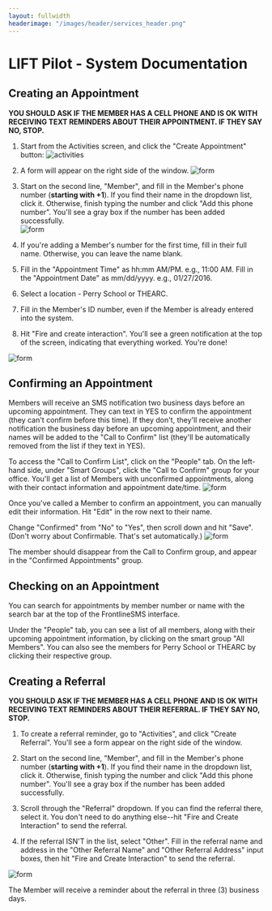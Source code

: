 ```yaml
---
layout: fullwidth
headerimage: "/images/header/services_header.png"
---
```

# LIFT Pilot - System Documentation

## Creating an Appointment
**YOU SHOULD ASK IF THE MEMBER HAS A CELL PHONE AND IS OK WITH RECEIVING TEXT REMINDERS ABOUT THEIR APPOINTMENT. IF THEY SAY NO, STOP.**

1. Start from the Activities screen, and click the "Create Appointment" button:
![activities]({{site.baseurl}}/images/lift/buttons.png)

2. A form will appear on the right side of the window.
![form]({{site.baseurl}}/images/lift/blankform.png)

3. Start on the second line, "Member", and fill in the Member's phone number (**starting with +1**). If you find their name in the dropdown list, click it. Otherwise, finish typing the number and click "Add this phone number". You'll see a gray box if the number has been added successfully.  
![form]({{site.baseurl}}/images/lift/phone.png)

4. If you're adding a Member's number for the first time, fill in their full name. Otherwise, you can leave the name blank.

5. Fill in the "Appointment Time" as hh:mm AM/PM. e.g., 11:00 AM. Fill in the "Appointment Date" as mm/dd/yyyy. e.g., 01/27/2016.

6. Select a location - Perry School or THEARC.

7. Fill in the Member's ID number, even if the Member is already entered into the system.

8. Hit "Fire and create interaction". You'll see a green notification at the top of the screen, indicating that everything worked. You're done!

![form]({{site.baseurl}}/images/lift/appointment.png)

## Confirming an Appointment
Members will receive an SMS notification two business days before an upcoming appointment. They can text in YES to confirm the appointment (they can't confirm before this time). If they don't, they'll receive another notification the business day before an upcoming appointment, and their names will be added to the "Call to Confirm" list (they'll be automatically removed from the list if they text in YES).

To access the "Call to Confirm List", click on the "People" tab. On the left-hand side, under "Smart Groups", click the "Call to Confirm" group for your office. You'll get a list of Members with unconfirmed appointments, along with their contact information and appointment date/time.
![form]({{site.baseurl}}/images/lift/calltoconfirm.png)

Once you've called a Member to confirm an appointment, you can manually edit their information. Hit "Edit" in the row next to their name.

Change "Confirmed" from "No" to "Yes", then scroll down and hit "Save". (Don't worry about Confirmable. That's set automatically.)
![form]({{site.baseurl}}/images/lift/edit.png)

The member should disappear from the Call to Confirm group, and appear in the "Confirmed Appointments" group.

## Checking on an Appointment
You can search for appointments by member number or name with the search bar at the top of the FrontlineSMS interface.

Under the "People" tab, you can see a list of all members, along with their upcoming appointment  information, by clicking on the smart group "All Members". You can also see the members for Perry School or THEARC by clicking their respective group.

## Creating a Referral
**YOU SHOULD ASK IF THE MEMBER HAS A CELL PHONE AND IS OK WITH RECEIVING TEXT REMINDERS ABOUT THEIR REFERRAL. IF THEY SAY NO, STOP.**

1. To create a referral reminder, go to "Activities", and click "Create Referral". You'll see a form appear on the right side of the window.

2. Start on the second line, "Member", and fill in the Member's phone number (**starting with +1**). If you find their name in the dropdown list, click it. Otherwise, finish typing the number and click "Add this phone number". You'll see a gray box if the number has been added successfully.  

3. Scroll through the "Referral" dropdown. If you can find the referral there, select it. You don't need to do anything else--hit "Fire and Create Interaction" to send the referral.

5. If the referral ISN'T in the list, select "Other". Fill in the referral name and address in the "Other Referral Name" and "Other Referral Address" input boxes, then hit "Fire and Create Interaction" to send the referral.

![form]({{site.baseurl}}/images/lift/referral.png)

The Member will receive a reminder about the referral in three (3) business days.
